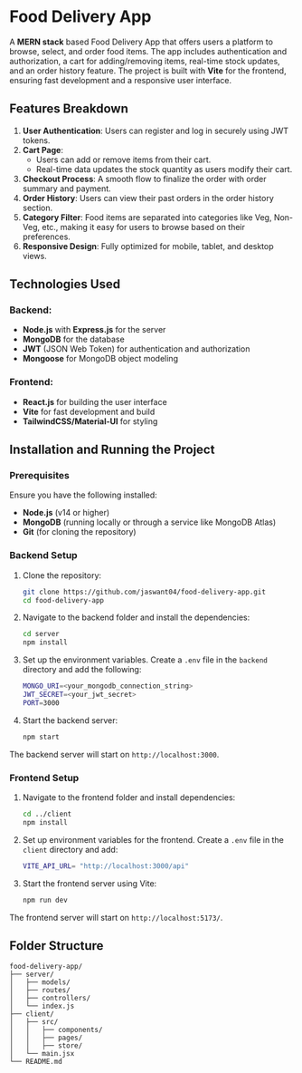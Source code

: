 # Food Delivery App

A **MERN stack** based Food Delivery App that offers users a platform to browse, select, and order food items. The app includes authentication and authorization, a cart for adding/removing items, real-time stock updates, and an order history feature. The project is built with **Vite** for the frontend, ensuring fast development and a responsive user interface.


## Features Breakdown

1. **User Authentication**: Users can register and log in securely using JWT tokens.
2. **Cart Page**: 
   - Users can add or remove items from their cart.
   - Real-time data updates the stock quantity as users modify their cart.
3. **Checkout Process**: A smooth flow to finalize the order with order summary and payment.
4. **Order History**: Users can view their past orders in the order history section.
5. **Category Filter**: Food items are separated into categories like Veg, Non-Veg, etc., making it easy for users to browse based on their preferences.
6. **Responsive Design**: Fully optimized for mobile, tablet, and desktop views.


## Technologies Used

### Backend:
- **Node.js** with **Express.js** for the server
- **MongoDB** for the database
- **JWT** (JSON Web Token) for authentication and authorization
- **Mongoose** for MongoDB object modeling

### Frontend:
- **React.js** for building the user interface
- **Vite** for fast development and build
- **TailwindCSS/Material-UI** for styling

## Installation and Running the Project

### Prerequisites

Ensure you have the following installed:
- **Node.js** (v14 or higher)
- **MongoDB** (running locally or through a service like MongoDB Atlas)
- **Git** (for cloning the repository)

### Backend Setup

1. Clone the repository:

   ```bash
   git clone https://github.com/jaswant04/food-delivery-app.git
   cd food-delivery-app
2. Navigate to the backend folder and install the dependencies:

   ```bash
   cd server
   npm install
3. Set up the environment variables. Create a `.env` file in the `backend` directory and add the following:

   ```bash
   MONGO_URI=<your_mongodb_connection_string>
   JWT_SECRET=<your_jwt_secret>
   PORT=3000
4. Start the backend server:

   ```bash
   npm start
The backend server will start on `http://localhost:3000`.

### Frontend Setup

1. Navigate to the frontend folder and install dependencies:

   ```bash
   cd ../client
   npm install
2. Set up environment variables for the frontend. Create a `.env` file in the `client` directory and add:

   ```bash
   VITE_API_URL= "http://localhost:3000/api"
3. Start the frontend server using Vite:

   ```bash
   npm run dev
The frontend server will start on `http://localhost:5173/`.

## Folder Structure

```plaintext
food-delivery-app/
├── server/
│   ├── models/
│   ├── routes/
│   ├── controllers/
│   └── index.js
├── client/
│   ├── src/
│   │   ├── components/
│   │   ├── pages/
│   │   ├── store/
│   └── main.jsx
└── README.md

